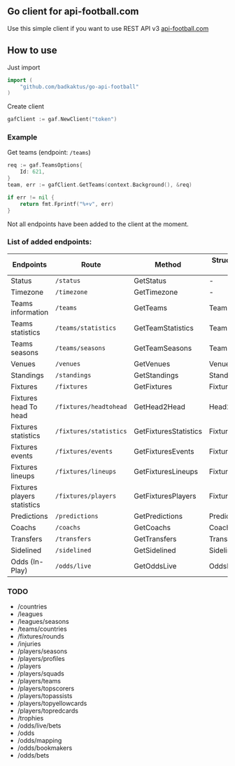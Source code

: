 ## Go client for api-football.com

Use this simple client if you want to use REST API v3 [api-football.com](https://www.api-football.com)

## How to use

Just import

```go
import (
	"github.com/badkaktus/go-api-football"
)
```

Create client
```go
gafClient := gaf.NewClient("token")
```

### Example

Get teams (endpoint: `/teams`)
```go
req := gaf.TeamsOptions{
    Id: 621,
}
team, err := gafClient.GetTeams(context.Background(), &req)

if err != nil {
	return fmt.Fprintf("%+v", err)
}
```

Not all endpoints have been added to the client at the moment.
### List of added endpoints:

| Endpoints                   | Route                  | Method                | Struct with options for method |
|-----------------------------|------------------------|-----------------------|--------------------------------|
| Status                      | `/status`              | GetStatus             | -                              |
| Timezone                    | `/timezone`            | GetTimezone           | -                              |
| Teams information           | `/teams`               | GetTeams              | TeamsOptions                   |
| Teams statistics            | `/teams/statistics`    | GetTeamStatistics     | TeamStatisticsOption           |
| Teams seasons               | `/teams/seasons`       | GetTeamSeasons        | TeamSeasonsOptions             |
| Venues                      | `/venues`              | GetVenues             | VenuesOptions                  |
| Standings                   | `/standings`           | GetStandings          | StandingsOptions               |
| Fixtures                    | `/fixtures`            | GetFixtures           | FixturesOptions                |
| Fixtures head To head       | `/fixtures/headtohead` | GetHead2Head          | Head2HeadOptions               |
| Fixtures statistics         | `/fixtures/statistics` | GetFixturesStatistics | FixturesStatisticsOptions      |
| Fixtures events             | `/fixtures/events`     | GetFixturesEvents     | FixturesEventsOptions          |
| Fixtures lineups            | `/fixtures/lineups`    | GetFixturesLineups    | FixturesLineupsOptions         |
| Fixtures players statistics | `/fixtures/players`    | GetFixturesPlayers    | FixturesPlayersOptions         |
| Predictions                 | `/predictions`         | GetPredictions        | PredictionsOptions             |
| Coachs                      | `/coachs`              | GetCoachs             | CoachsOptions                  |
| Transfers                   | `/transfers`           | GetTransfers          | TransfersOptions               |
| Sidelined                   | `/sidelined`           | GetSidelined          | SidelinedOptions               |
| Odds (In-Play)              | `/odds/live`           | GetOddsLive           | OddsLiveOptions                |


### TODO
- /countries
- /leagues
- /leagues/seasons
- /teams/countries
- /fixtures/rounds
- /injuries
- /players/seasons
- /players/profiles
- /players
- /players/squads
- /players/teams
- /players/topscorers
- /players/topassists
- /players/topyellowcards
- /players/topredcards
- /trophies
- /odds/live/bets
- /odds
- /odds/mapping
- /odds/bookmakers
- /odds/bets
